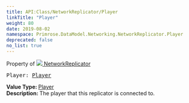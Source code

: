 ```yaml
---
title: API:Class/NetworkReplicator/Player
linkTitle: "Player"
weight: 80
date: 2019-08-02
namespace: Primrose.DataModel.Networking.NetworkReplicator.Player
deprecated: false
no_list: true
---
```

Property of <a href="/docs/api-reference/Class/NetworkReplicator"><img src="/icons/silk/connect.png"/>&nbsp;NetworkReplicator</a>
<pre class="method-declaration">
Player: <a class="type" href="/docs/api-reference/Class/Player">Player</a></pre>
<b>Value Type: </b>
<a class="type" href="/docs/api-reference/Class/Player">Player</a>
<br/>
<b>Description: </b>
The player that this replicator is connected to.

